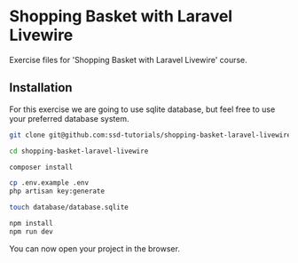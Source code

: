 # Shopping Basket with Laravel Livewire

Exercise files for 'Shopping Basket with Laravel Livewire' course.

## Installation

For this exercise we are going to use sqlite database, but feel free to use your preferred database system.

```bash
git clone git@github.com:ssd-tutorials/shopping-basket-laravel-livewire.git

cd shopping-basket-laravel-livewire

composer install

cp .env.example .env
php artisan key:generate

touch database/database.sqlite

npm install
npm run dev
```

You can now open your project in the browser.
